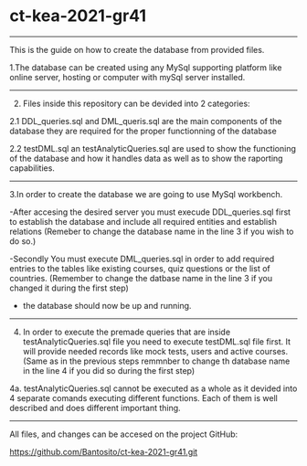 # ct-kea-2021-gr41
----------------------------------------------------
This is the guide on how to create the database from provided files.


1.The database can be created using any MySql supporting platform like online server, hosting or computer with mySql server installed.

-----------------------------------------------------

2. Files inside this repository can be devided into 2 categories:

2.1 DDL_queries.sql and DML_queris.sql are the main components of the database they are required for the proper functionning of the database 



2.2 testDML.sql an testAnalyticQueries.sql are used to show the functioning of the database and how it handles data as well as to show the raporting capabilities.

-------------------------------------------------------

3.In order to create the database we are going to use MySql workbench.

  -After accesing the desired server you must execude DDL_queries.sql first to establish the database and include all required entities and establish relations
  (Remeber to change the database name in the line 3 if you wish to do so.)
  
  -Secondly You must execute DML_queries.sql in order to add required entries to the tables like existing courses, quiz questions or the list of countries. (Remember to change the datbase name in the line 3 if you changed it during the first step)
  
  - the database should now be up and running.
  
  -------------------------------------------------------
  
4. In order to execute the premade queries that are inside testAnalyticQueries.sql file you need to execute testDML.sql file first.
It will provide needed records like mock tests, users and active courses.
(Same as in the previous steps remmnber to change th database name in the line 4 if you did so during the first step)

4a. testAnalyticQueries.sql cannot be executed as a whole as it devided into 4 separate comands executing different functions. Each of them is well described and does different important thing.

-- -- -- -- -- -- -- -- -- -- -- -- -- -- -- -- -- -- -- 
All files, and changes can be accesed on the project GitHub:

https://github.com/Bantosito/ct-kea-2021-gr41.git
